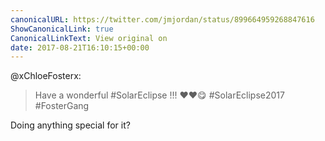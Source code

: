 ```yaml
---
canonicalURL: https://twitter.com/jmjordan/status/899664959268847616
ShowCanonicalLink: true
CanonicalLinkText: View original on
date: 2017-08-21T16:10:15+00:00
---
```

@xChloeFosterx:

> Have a wonderful #SolarEclipse !!!
> ❤️❤️😋 #SolarEclipse2017 
> #FosterGang

Doing anything special for it?